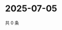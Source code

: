 # 2025-07-05

共 0 条

<!-- BEGIN ZHIHUQUESTIONS -->
<!-- 最后更新时间 Sat Jul 05 2025 17:11:08 GMT+0800 (China Standard Time) -->

<!-- END ZHIHUQUESTIONS -->
